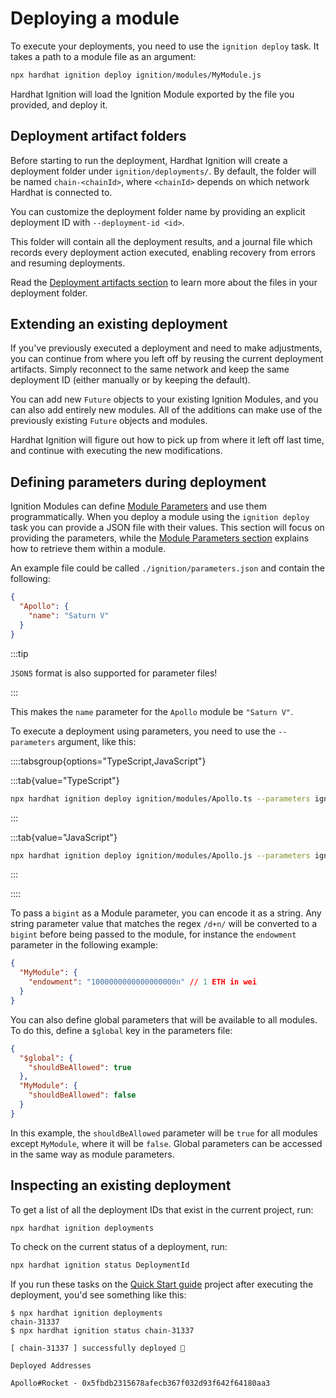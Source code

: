 # Deploying a module

To execute your deployments, you need to use the `ignition deploy` task. It takes a path to a module file as an argument:

```sh
npx hardhat ignition deploy ignition/modules/MyModule.js
```

Hardhat Ignition will load the Ignition Module exported by the file you provided, and deploy it.

## Deployment artifact folders

Before starting to run the deployment, Hardhat Ignition will create a deployment folder under `ignition/deployments/`. By default, the folder will be named `chain-<chainId>`, where `<chainId>` depends on which network Hardhat is connected to.

You can customize the deployment folder name by providing an explicit deployment ID with `--deployment-id <id>`.

This folder will contain all the deployment results, and a journal file which records every deployment action executed, enabling recovery from errors and resuming deployments.

Read the [Deployment artifacts section](./../advanced/deployment-artifacts.md) to learn more about the files in your deployment folder.

## Extending an existing deployment

If you've previously executed a deployment and need to make adjustments, you can continue from where you left off by reusing the current deployment artifacts. Simply reconnect to the same network and keep the same deployment ID (either manually or by keeping the default).

You can add new `Future` objects to your existing Ignition Modules, and you can also add entirely new modules. All of the additions can make use of the previously existing `Future` objects and modules.

Hardhat Ignition will figure out how to pick up from where it left off last time, and continue with executing the new modifications.

## Defining parameters during deployment

Ignition Modules can define [Module Parameters](./creating-modules.md#module-parameters) and use them programmatically. When you deploy a module using the `ignition deploy` task you can provide a JSON file with their values. This section will focus on providing the parameters, while the [Module Parameters section](./creating-modules.md#module-parameters) explains how to retrieve them within a module.

An example file could be called `./ignition/parameters.json` and contain the following:

```json
{
  "Apollo": {
    "name": "Saturn V"
  }
}
```

:::tip

`JSON5` format is also supported for parameter files!

:::

This makes the `name` parameter for the `Apollo` module be `"Saturn V"`.

To execute a deployment using parameters, you need to use the `--parameters` argument, like this:

::::tabsgroup{options="TypeScript,JavaScript"}

:::tab{value="TypeScript"}

```sh
npx hardhat ignition deploy ignition/modules/Apollo.ts --parameters ignition/parameters.json
```

:::

:::tab{value="JavaScript"}

```sh
npx hardhat ignition deploy ignition/modules/Apollo.js --parameters ignition/parameters.json
```

:::

::::

To pass a `bigint` as a Module parameter, you can encode it as a string. Any string parameter value that matches the regex `/d+n/` will be converted to a `bigint` before being passed to the module, for instance the `endowment` parameter in the following example:

```json
{
  "MyModule": {
    "endowment": "1000000000000000000n" // 1 ETH in wei
  }
}
```

You can also define global parameters that will be available to all modules. To do this, define a `$global` key in the parameters file:

```json
{
  "$global": {
    "shouldBeAllowed": true
  },
  "MyModule": {
    "shouldBeAllowed": false
  }
}
```

In this example, the `shouldBeAllowed` parameter will be `true` for all modules except `MyModule`, where it will be `false`. Global parameters can be accessed in the same way as module parameters.

## Inspecting an existing deployment

To get a list of all the deployment IDs that exist in the current project, run:

```sh
npx hardhat ignition deployments
```

To check on the current status of a deployment, run:

```sh
npx hardhat ignition status DeploymentId
```

If you run these tasks on the [Quick Start guide](../getting-started/index.md#quick-start) project after executing the deployment, you'd see something like this:

```
$ npx hardhat ignition deployments
chain-31337
$ npx hardhat ignition status chain-31337

[ chain-31337 ] successfully deployed 🚀

Deployed Addresses

Apollo#Rocket - 0x5fbdb2315678afecb367f032d93f642f64180aa3
```
